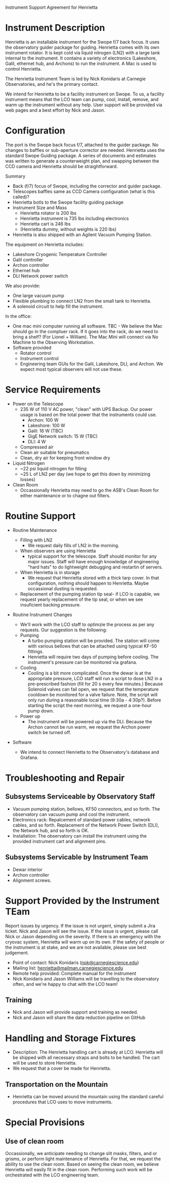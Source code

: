 Instrument Support Agreement for Henrietta


# Instrument Description
Henrietta is an installable instrument for the Swope f/7 back focus. It uses the observatory guider package for guiding. Henrietta comes with its own instrument rotator. It is kept cold via liquid nitrogen (LN2) with a large tank internal to the instrument. It contains a variety of electronics (Lakeshore, Galil, ethernet hub, and Archons) to run the instrument. A Mac is used to control Henrietta.

The Henrietta Instrument Team is led by Nick Konidaris at Carnegie Observatories, and he's the primary contact. 

We intend for Henrietta to be a facility instrument on Swope. To us, a facility instrument means that the LCO team can pump, cool, install, remove, and warm up the instrument without any help. User support will be provided via web pages and a best effort by Nick and Jason.


# Configuration

The port is the Swope back focus f/7, attached to the guider package. No changes to baffles or sub-aperture corrector are needed. Henrietta uses the standard Swope Guiding package. A series of documents and estimates was written to generate a counterweight plan, and swapping between the CCD camera and Henrietta should be straightforward.

Summary
- Back (f/7) focus of Swope, including the corrector and guider package.
- Telescopes baffles same as CCD Camera configuration (what is this called)?
- Henrietta botls to the Swope facility guiding package
- Instrument Size and Mass
  - Henrietta rotator is 200 lbs
  - Henrietta instrument is 735 lbs including electronics
  - Henrietta cart is 246 lbs
  - (Henrietta dummy, without weights is 220 lbs)
- Henrietta is also shipped with an Agilent Vacuum Pumping Station.


The equipment on Henrietta includes:
- Lakeshore Cryogenic Temperature Controller
- Galil controller
- Archon controller
- Ethernet hub
- DLI Network power switch

We also provide:
- One large vacuum pump
- Flexible plumbing to connect LN2 from the small tank to Henrietta.
- A solenoid circuit to help fill the instrument.

In the office:
- One mac mini computer running all software. TBC - We believe the Mac should go in the comptuer rack. If it goes into the rack, do we need to bring a shelf? (For Lionel + William). The Mac Mini will connect via No Machine to the Observing Workstation.
- Software provided
  - Rotator control
  - Instrument control
  - Engineering team GUIs for the Galil, Lakeshore, DLI, and Archon. We expect most typical observers will not use these.


# Service Requirements
- Power on the Telescope
  - 235 W of 110 V AC power, "clean" with UPS Backup. Our power usage is based on the total power that the instruments could use.
    - Archon: 100 W
    - Lakeshore: 100 W
    - Galil: 16 W (TBC)
    - GigE Network switch: 15 W (TBC)
    - DLI: 4 W
  - Compressed air
  -   Clean air suitable for pneumatics
  -   Clean, dry air for keeping front window dry
- Liquid Nitrogen
  - ~22 psi liquid nitrogen for filling
  - ~25 L of LN2 per day (we hope to get this down by minimizing losses)
- Clean Room
  - Occassionally Henrietta may need to go the ASB's Clean Room for either maintenance or to chagne out filters. 

# Routine Support

- Routine Maintenance
  - Filling with LN2
    - We request daily fills of LN2 in the morning. 
  - When observers are using Henrietta
    - typical support for the telescope. Staff should monitor for any major issues. Staff will have enough knowledge of engineering "hard hats" to do lightweight debugging and restartin of servers.
  - When Henrietta is in storage
    - We request that Henrietta stored with a thick tarp cover. In that configuration, nothing should happen to Henrietta. Maybe occassional dusting is requested.
  - Replacement of the pumping station tip seal- if LCO is capable, we request yearly replacement of the tip seal, or when we see insuficient backing pressure.

- Routine Instrument Changes
  - We'll work with the LCO staff to optimzie the process as per any requests. Our suggestion is the following:
  - Pumping
    - A turbo pumping station will be provided. The station will come with various bellows that can be attached using typical KF-50 fittings.
    - Henrietta will require two days of pumping before cooling. The instrument's pressure can be monitored via grafana.
  - Cooling
    - Cooling is a bit more complicated. Once the dewar is at the appropriate pressure, LCO staff will run a script to dose LN2 in a pre-prescribed fashion (fill for 20 s every few minutes.) Because Solenoid valves can fail open, we request that the temperature cooldown be monitored for a valve failure. Note, the script will only run during a reasonable local time (9:30a - 4:30p?). Before starting the script the next morning, we request a one-hour pump down.
  - Power up
    - The instrument will be powered up via the DLI. Because the Archon cannot be run warm, we request the Archon power switch be turned off.
- Software
  - We intend to connect Henrietta to the Observatory's database and Grafana.

# Troubleshooting and Repair

## Subsystems Serviceable by Observatory Staff
- Vacuum pumping station, bellows, KF50 connectors, and so forth. The observatory can vacuum pump and cool the instrument.
- Electronics rack: Repalcement of standard power cables, network cables, and so forth. Replacement of the Network Power Switch (DLI), the Network hub, and so forth is OK.
- Installation: The observatory can install the instrument using the provided instrument cart and alignment pins.

## Subsystems Servicable by Instrument Team
- Dewar interior
- Archon controller
- Alignment screws.


# Support Provided by the Instrument TEam

Report issues by urgency. If the issue is not urgent, simply submit a Jira ticket. Nick and Jason will see the issue. If the issue is urgent, please call Nick or Jason depending on the severity. If there is an emergency with the cryovac system, Henrietta will warm up on its own. If the safety of people or the instrument is at stake, and we are not available, please use best judgement.

- Point of contact: Nick Konidaris (npk@carnegiescience.edu)
- Mailing list: henrietta@mailman.carnegiescience.edu
- Remote help provided: Complete manual for the instrument
- Nick Konidaris and Jason Williams will be travelling to the observatory often, and we're happy to chat with the LCO team!

## Training
- Nick and Jason will provide support and training as needed.
- Nick and Jason will share the data reduction pipeline on GitHub


# Handling and Storage Fixtures
- Description: The Henrietta handling cart is already at LCO. Henrietta will be shipped with all necessary straps and bolts to be handled. The cart will be used to store Henrietta.
- We request that a cover be made for Henrietta.


## Transportation on the Mountain
- Henrietta can be moved around the mountain using the standard careful procedures that LCO uses to move instruments.

# Special Provisions

## Use of clean room
Occassionally, we anticipate needing to change slit masks, filters, and or grisms, or perform light maintenance of Henrietta. For that, we request the ability to use the clean room. Based on seeing the clean room, we believe Henrietta will easily fit in the clean room. Performing such work will be orchestrated with the LCO engineering team.




  
